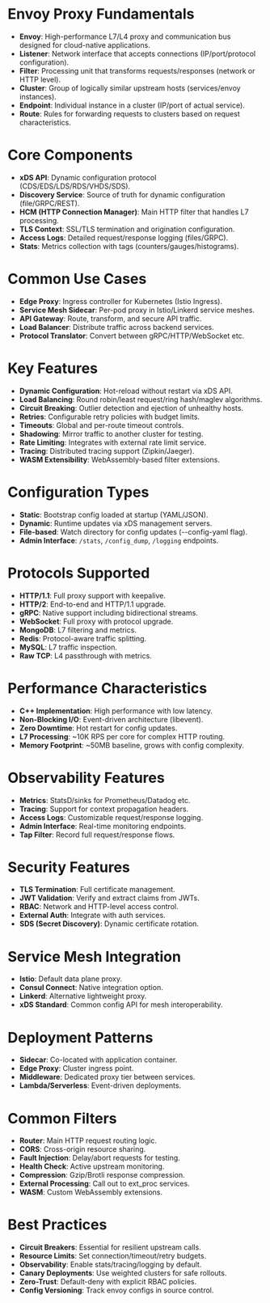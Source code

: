 # Envoy Proxy Fundamentals
- **Envoy**: High-performance L7/L4 proxy and communication bus designed for cloud-native applications.
- **Listener**: Network interface that accepts connections (IP/port/protocol configuration).
- **Filter**: Processing unit that transforms requests/responses (network or HTTP level).
- **Cluster**: Group of logically similar upstream hosts (services/envoy instances).
- **Endpoint**: Individual instance in a cluster (IP/port of actual service).
- **Route**: Rules for forwarding requests to clusters based on request characteristics.

# Core Components
- **xDS API**: Dynamic configuration protocol (CDS/EDS/LDS/RDS/VHDS/SDS).
- **Discovery Service**: Source of truth for dynamic configuration (file/GRPC/REST).
- **HCM (HTTP Connection Manager)**: Main HTTP filter that handles L7 processing.
- **TLS Context**: SSL/TLS termination and origination configuration.
- **Access Logs**: Detailed request/response logging (files/GRPC).
- **Stats**: Metrics collection with tags (counters/gauges/histograms).

# Common Use Cases
- **Edge Proxy**: Ingress controller for Kubernetes (Istio Ingress).
- **Service Mesh Sidecar**: Per-pod proxy in Istio/Linkerd service meshes.
- **API Gateway**: Route, transform, and secure API traffic.
- **Load Balancer**: Distribute traffic across backend services.
- **Protocol Translator**: Convert between gRPC/HTTP/WebSocket etc.

# Key Features
- **Dynamic Configuration**: Hot-reload without restart via xDS API.
- **Load Balancing**: Round robin/least request/ring hash/maglev algorithms.
- **Circuit Breaking**: Outlier detection and ejection of unhealthy hosts.
- **Retries**: Configurable retry policies with budget limits.
- **Timeouts**: Global and per-route timeout controls.
- **Shadowing**: Mirror traffic to another cluster for testing.
- **Rate Limiting**: Integrates with external rate limit service.
- **Tracing**: Distributed tracing support (Zipkin/Jaeger).
- **WASM Extensibility**: WebAssembly-based filter extensions.

# Configuration Types
- **Static**: Bootstrap config loaded at startup (YAML/JSON).
- **Dynamic**: Runtime updates via xDS management servers.
- **File-based**: Watch directory for config updates (--config-yaml flag).
- **Admin Interface**: `/stats`, `/config_dump`, `/logging` endpoints.

# Protocols Supported
- **HTTP/1.1**: Full proxy support with keepalive.
- **HTTP/2**: End-to-end and HTTP/1.1 upgrade.
- **gRPC**: Native support including bidirectional streams.
- **WebSocket**: Full proxy with protocol upgrade.
- **MongoDB**: L7 filtering and metrics.
- **Redis**: Protocol-aware traffic splitting.
- **MySQL**: L7 traffic inspection.
- **Raw TCP**: L4 passthrough with metrics.

# Performance Characteristics
- **C++ Implementation**: High performance with low latency.
- **Non-Blocking I/O**: Event-driven architecture (libevent).
- **Zero Downtime**: Hot restart for config updates.
- **L7 Processing**: ~10K RPS per core for complex HTTP routing.
- **Memory Footprint**: ~50MB baseline, grows with config complexity.

# Observability Features
- **Metrics**: StatsD/sinks for Prometheus/Datadog etc.
- **Tracing**: Support for context propagation headers.
- **Access Logs**: Customizable request/response logging.
- **Admin Interface**: Real-time monitoring endpoints.
- **Tap Filter**: Record full request/response flows.

# Security Features
- **TLS Termination**: Full certificate management.
- **JWT Validation**: Verify and extract claims from JWTs.
- **RBAC**: Network and HTTP-level access control.
- **External Auth**: Integrate with auth services.
- **SDS (Secret Discovery)**: Dynamic certificate rotation.

# Service Mesh Integration
- **Istio**: Default data plane proxy.
- **Consul Connect**: Native integration option.
- **Linkerd**: Alternative lightweight proxy.
- **xDS Standard**: Common config API for mesh interoperability.

# Deployment Patterns
- **Sidecar**: Co-located with application container.
- **Edge Proxy**: Cluster ingress point.
- **Middleware**: Dedicated proxy tier between services.
- **Lambda/Serverless**: Event-driven deployments.

# Common Filters
- **Router**: Main HTTP request routing logic.
- **CORS**: Cross-origin resource sharing.
- **Fault Injection**: Delay/abort requests for testing.
- **Health Check**: Active upstream monitoring.
- **Compression**: Gzip/Brotli response compression.
- **External Processing**: Call out to ext_proc services.
- **WASM**: Custom WebAssembly extensions.

# Best Practices
- **Circuit Breakers**: Essential for resilient upstream calls.
- **Resource Limits**: Set connection/timeout/retry budgets.
- **Observability**: Enable stats/tracing/logging by default.
- **Canary Deployments**: Use weighted clusters for safe rollouts.
- **Zero-Trust**: Default-deny with explicit RBAC policies.
- **Config Versioning**: Track envoy configs in source control.
